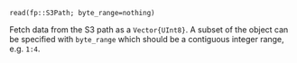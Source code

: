 ```
read(fp::S3Path; byte_range=nothing)
```

Fetch data from the S3 path as a `Vector{UInt8}`.  A subset of the object can be specified with `byte_range` which should be a contiguous integer range, e.g. `1:4`.
